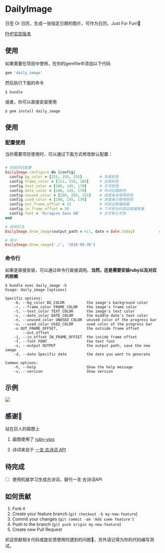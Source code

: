 # DailyImage

日签 Or 日历，生成一张指定日期的图片，可作为日历。Just For Fun!👏

[PHP实现版本](https://github.com/dolphin836/make-calendar-image)

## 使用

如果需要在项目中使用，在你的gemfile中添加以下代码

```ruby
gem 'daily_image'
```

然后执行下面的命令

    $ bundle

或者，你可以直接安装使用

    $ gem install daily_image

## 使用

### 配置使用

当你需要项目使用时，可以通过下面方式修改默认配置：

```ruby

# 初始项目配置
DailyImage.configure do |config|
  config.bg_color = [255, 255, 255]        # 背景颜色
  config.frame_color = [151, 158, 160]     # 边框颜色
  config.text_color = [100, 145, 170]      # 文字颜色
  config.date_color = [100, 145, 170]      # 中间日期颜色
  config.unused_color = [200, 205, 215]    # 进度条未使用颜色
  config.used_color = [100, 145, 170]      # 进度条已使用颜色
  config.out_frame_offset = 15             # 外层边框偏移量
  config.in_frame_offset = 50              # 下半部分内层边框偏移量
  config.font = 'Hiragino Sans GB'         # 文字默认字体
end

# 调用方法
DailyImage.draw_image(output_path = nil, date = Date.today)           # 默认图片存放地址，包所在的目录; 默认生成为当日

# 例子
DailyImage.draw_image('./', '2018-09-30')
```

### 命令行

如果是直接安装，可以通过命令行直接调用。**当然，还是需要安装ruby以及对应的依赖**

```shell
$ bundle exec daily_image -h
Usage: daily_image [options]

Specific options:
    -b, --bg_color BG_COLOR          the image's background color
    -r, --frame_color FRAME_COLOR    the image's frame color
    -t, --text_color TEXT_COLOR      the image's text color
    -c, --date_color DATE_COLOR      the middle date's text color
    -n, --unused_color UNUSED_COLOR  unused color of the progress bar
    -u, --used_color USED_COLOR      used color of the progress bar
    -o OUT_FRAME_OFFSET,             the outside frame offset
        --out_offset
    -i, --in_offset IN_FRAME_OFFSET  the inside frame offset
    -f, --font FONT                  the text font
    -s, --output OUTPUT              the output path, save the new image
    -d, --date Specific date         the date you want to generate

Common options:
    -h, --help                       Show the help message
    -v, --version                    Show version

```

## 示例

![](./tmp/daily_2018-10-06.jpeg)

## 感谢🙏

站在巨人的肩膀上

1. 画图使用了 [ruby-vips](https://github.com/jcupitt/ruby-vips)

2. 诗词来自于 [一言·古诗词 API](https://github.com/xenv/gushici)

## 待完成

- [ ] 使用机器学习生成古诗词，替代一言·古诗词API

## 如何贡献

1. Fork it
2. Create your feature branch (`git checkout -b my-new-feature`)
3. Commit your changes (`git commit -am 'Add some feature'`)
4. Push to the branch (`git push origin my-new-feature`)
5. Create new Pull Request

欢迎贡献相关代码或是反馈使用时遇到的问题👏，另外请记得为你的代码编写测试。
